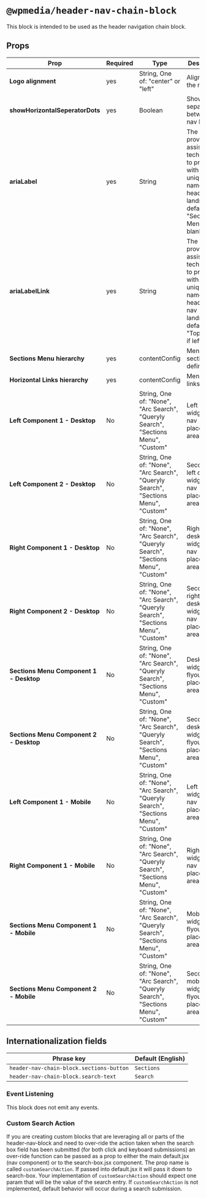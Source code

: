 # `@wpmedia/header-nav-chain-block`

This block is intended to be used as the header navigation chain block.

## Props

| **Prop**                                | **Required** | **Type**                                                                          | **Description**                                                                                                                                            |
| --------------------------------------- | ------------ | --------------------------------------------------------------------------------- | ---------------------------------------------------------------------------------------------------------------------------------------------------------- |
| **Logo alignment**                      | yes          | String, One of: "center" or "left"                                                | Alignment of the nav logo                                                                                                                                  |
| **showHorizontalSeperatorDots**         | yes          | Boolean                                                                           | Show dot separators between top nav links                                                                                                                  |
| **ariaLabel**                           | yes          | String                                                                            | The label is provided to assistive technologies to provide it with a unique name for the header nav landmark - defaults to "Sections Menu" if left blank   |
| **ariaLabelLink**                       | yes          | String                                                                            | The label is provided to assistive technologies to provide it with a unique name for the header links nav landmark - defaults to "Top Links" if left blank |
| **Sections Menu hierarchy**             | yes          | contentConfig                                                                     | Menu section definitions                                                                                                                                   |
| **Horizontal Links hierarchy**          | yes          | contentConfig                                                                     | Menu site links                                                                                                                                            |
| **Left Component 1 - Desktop**          | No           | String, One of: "None", "Arc Search", "Queryly Search", "Sections Menu", "Custom" | Left desktop widget main nav placement area                                                                                                                |
| **Left Component 2 - Desktop**          | No           | String, One of: "None", "Arc Search", "Queryly Search", "Sections Menu", "Custom" | Secondary left desktop widget main nav placement area                                                                                                      |
| **Right Component 1 - Desktop**         | No           | String, One of: "None", "Arc Search", "Queryly Search", "Sections Menu", "Custom" | Right desktop widget main nav placement area                                                                                                               |
| **Right Component 2 - Desktop**         | No           | String, One of: "None", "Arc Search", "Queryly Search", "Sections Menu", "Custom" | Secondary right desktop widget main nav placement area                                                                                                     |
| **Sections Menu Component 1 - Desktop** | No           | String, One of: "None", "Arc Search", "Queryly Search", "Sections Menu", "Custom" | Desktop widget flyout placement area                                                                                                                       |
| **Sections Menu Component 2 - Desktop** | No           | String, One of: "None", "Arc Search", "Queryly Search", "Sections Menu", "Custom" | Secondary desktop widget flyout placement area                                                                                                             |
| **Left Component 1 - Mobile**           | No           | String, One of: "None", "Arc Search", "Queryly Search", "Sections Menu", "Custom" | Left mobile widget main nav placement area                                                                                                                 |
| **Right Component 1 - Mobile**          | No           | String, One of: "None", "Arc Search", "Queryly Search", "Sections Menu", "Custom" | Right mobile widget main nav placement area                                                                                                                |
| **Sections Menu Component 1 - Mobile**  | No           | String, One of: "None", "Arc Search", "Queryly Search", "Sections Menu", "Custom" | Mobile widget flyout placement area                                                                                                                        |
| **Sections Menu Component 2 - Mobile**  | No           | String, One of: "None", "Arc Search", "Queryly Search", "Sections Menu", "Custom" | Secondary mobile widget flyout placement area                                                                                                              |

## Internationalization fields

| Phrase key                               | Default (English) |
| ---------------------------------------- | ----------------- |
| `header-nav-chain-block.sections-button` | `Sections`        |
| `header-nav-chain-block.search-text`     | `Search`          |

### Event Listening

This block does not emit any events.

### Custom Search Action

If you are creating custom blocks that are leveraging all or parts of the header-nav-block and need to over-ride the action taken when the search box field has been submitted
(for both click and keyboard submissions) an over-ride function can be passed as a prop to either the main default.jsx (nav component) or to the search-box.jsx component. The prop name is called `customSearchAction`. If passed into default.jsx it will pass it down to search-box. Your implementation of `customSearchAction` should expect one param that will be the value of the search entry. If `customSearchAction` is not implemented, default behavior will occur during a search submission.
